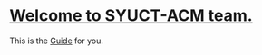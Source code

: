 # <u>Welcome to SYUCT-ACM team.</u>
This is the [Guide](https://github.com/syuctacm/syuctacm/wiki) for you.
